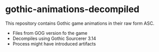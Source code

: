 # gothic-animations-decompiled
This repository contains Gothic game animations in their raw form ASC.

- Files from GOG version fo the game
- Decompiles using Gothic Sourcerer 3.14
- Process might have introduced artifacts
